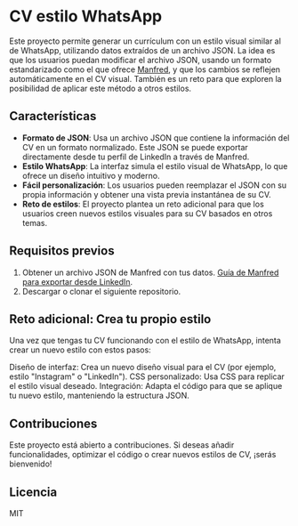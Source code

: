 # CV estilo WhatsApp

Este proyecto permite generar un currículum con un estilo visual similar al de WhatsApp, utilizando datos extraídos de un archivo JSON. La idea es que los usuarios puedan modificar el archivo JSON, usando un formato estandarizado como el que ofrece [Manfred](http://www.getmanfred.com), y que los cambios se reflejen automáticamente en el CV visual. También es un reto para que exploren la posibilidad de aplicar este método a otros estilos.

## Características

- **Formato de JSON**: Usa un archivo JSON que contiene la información del CV en un formato normalizado. Este JSON se puede exportar directamente desde tu perfil de LinkedIn a través de Manfred.
- **Estilo WhatsApp**: La interfaz simula el estilo visual de WhatsApp, lo que ofrece un diseño intuitivo y moderno.
- **Fácil personalización**: Los usuarios pueden reemplazar el JSON con su propia información y obtener una vista previa instantánea de su CV.
- **Reto de estilos**: El proyecto plantea un reto adicional para que los usuarios creen nuevos estilos visuales para su CV basados en otros temas.

## Requisitos previos


1. Obtener un archivo JSON de Manfred con tus datos. [Guía de Manfred para exportar desde LinkedIn](http://www.getmanfred.com).
2. Descargar o clonar el siguiente repositorio. 

## Reto adicional: Crea tu propio estilo
Una vez que tengas tu CV funcionando con el estilo de WhatsApp, intenta crear un nuevo estilo con estos pasos:

Diseño de interfaz: Crea un nuevo diseño visual para el CV (por ejemplo, estilo "Instagram" o "LinkedIn").
CSS personalizado: Usa CSS para replicar el estilo visual deseado.
Integración: Adapta el código para que se aplique tu nuevo estilo, manteniendo la estructura JSON.

## Contribuciones
Este proyecto está abierto a contribuciones. Si deseas añadir funcionalidades, optimizar el código o crear nuevos estilos de CV, ¡serás bienvenido!

## Licencia
MIT